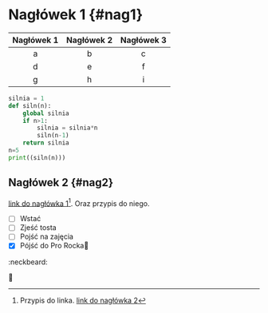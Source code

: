# Nagłówek 1 {#nag1}
|Nagłówek 1|Nagłówek 2|Nagłówek 3|
|:--------:|:--------:|:--------:|
|a|b|c|
|d|e|f|
|g|h|i|
~~~py
silnia = 1
def siln(n):
    global silnia
    if n>1:
        silnia = silnia*n
        siln(n-1)
    return silnia
n=5
print((siln(n)))
~~~
## Nagłówek 2 {#nag2}

[link do nagłówka 1](#nag1)[^1]. Oraz przypis do niego.

[^1]: Przypis do linka.
[link do nagłówka 2](#nag2)
- [ ] Wstać
- [ ] Zjeść tosta
- [ ] Pojść na zajęcia
- [x] Pójść do Pro Rocka🍺

:neckbeard:

:shit:
